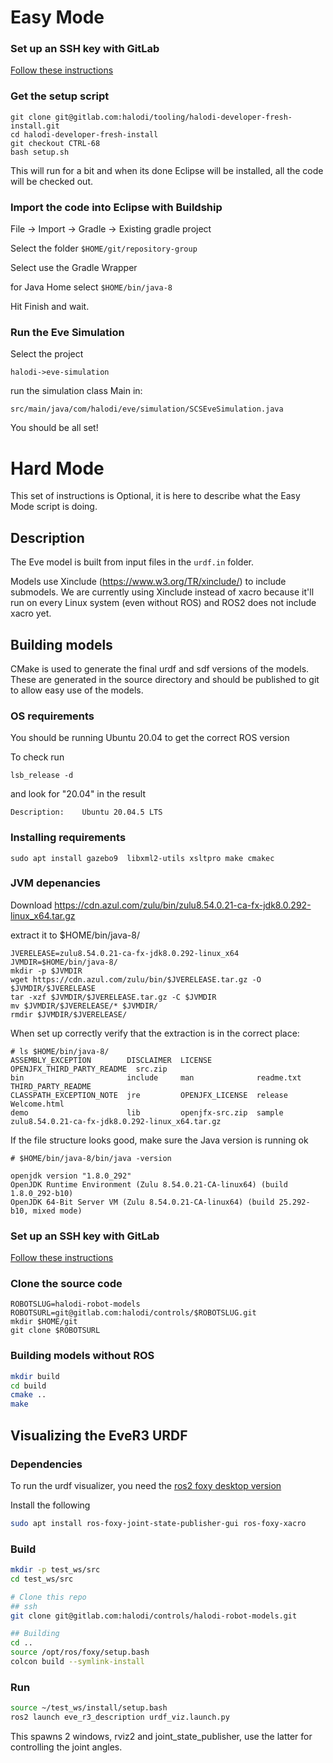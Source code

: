 # Easy Mode

### Set up an SSH key with GitLab

[Follow these instructions](https://docs.gitlab.com/ee/ssh/)

### Get the setup script

```
git clone git@gitlab.com:halodi/tooling/halodi-developer-fresh-install.git
cd halodi-developer-fresh-install
git checkout CTRL-68 
bash setup.sh
```

This will run for a bit and when its done Eclipse will be installed, all the code will be checked out.

### Import the code into Eclipse with Buildship

File -> Import -> Gradle -> Existing gradle project

Select the folder `$HOME/git/repository-group`

Select use the Gradle Wrapper

for Java Home select `$HOME/bin/java-8`

Hit Finish and wait.

### Run the Eve Simulation

Select the project 

```
halodi->eve-simulation
```

run the simulation class Main in:

```
src/main/java/com/halodi/eve/simulation/SCSEveSimulation.java
```

You should be all set!

# Hard Mode

This set of instructions is Optional, it is here to describe what the Easy Mode script is doing. 

## Description

The Eve model is built from input files in the ```urdf.in``` folder. 

Models use Xinclude (https://www.w3.org/TR/xinclude/) to include submodels. We are currently using Xinclude instead of xacro because it'll run on every Linux system (even without ROS) and ROS2 does not include xacro yet.

## Building models

CMake is used to generate the final urdf and sdf versions of the models. These are generated in the source directory and should be published to git to allow easy use of the models.

### OS requirements 

You should be running Ubuntu 20.04 to get the correct ROS version

To check run

```
lsb_release -d
```

and look for "20.04" in the result

```
Description:	Ubuntu 20.04.5 LTS
````


### Installing requirements

```
sudo apt install gazebo9  libxml2-utils xsltpro make cmakec
```

### JVM depenancies

Download https://cdn.azul.com/zulu/bin/zulu8.54.0.21-ca-fx-jdk8.0.292-linux_x64.tar.gz 

extract it to $HOME/bin/java-8/

```
JVERELEASE=zulu8.54.0.21-ca-fx-jdk8.0.292-linux_x64
JVMDIR=$HOME/bin/java-8/
mkdir -p $JVMDIR
wget https://cdn.azul.com/zulu/bin/$JVERELEASE.tar.gz -O $JVMDIR/$JVERELEASE
tar -xzf $JVMDIR/$JVERELEASE.tar.gz -C $JVMDIR
mv $JVMDIR/$JVERELEASE/* $JVMDIR/
rmdir $JVMDIR/$JVERELEASE/

```

When set up correctly verify that the extraction is in the correct place:

```
# ls $HOME/bin/java-8/
ASSEMBLY_EXCEPTION        DISCLAIMER  LICENSE          OPENJFX_THIRD_PARTY_README  src.zip
bin                       include     man              readme.txt                  THIRD_PARTY_README
CLASSPATH_EXCEPTION_NOTE  jre         OPENJFX_LICENSE  release                     Welcome.html
demo                      lib         openjfx-src.zip  sample                      zulu8.54.0.21-ca-fx-jdk8.0.292-linux_x64.tar.gz

```
If the file structure looks good, make sure the Java version is running ok

```
# $HOME/bin/java-8/bin/java -version

openjdk version "1.8.0_292"
OpenJDK Runtime Environment (Zulu 8.54.0.21-CA-linux64) (build 1.8.0_292-b10)
OpenJDK 64-Bit Server VM (Zulu 8.54.0.21-CA-linux64) (build 25.292-b10, mixed mode)

```

### Set up an SSH key with GitLab

[Follow these instructions](https://docs.gitlab.com/ee/ssh/)

### Clone the source code

```
ROBOTSLUG=halodi-robot-models
ROBOTSURL=git@gitlab.com:halodi/controls/$ROBOTSLUG.git
mkdir $HOME/git
git clone $ROBOTSURL
```
### Building models without ROS

```bash
mkdir build
cd build
cmake ..
make
```

## Visualizing the EveR3 URDF

### Dependencies

To run the urdf visualizer, you need the [ros2 foxy desktop version](https://docs.ros.org/en/foxy/Installation/Ubuntu-Install-Debians.html)

Install the following

```bash
sudo apt install ros-foxy-joint-state-publisher-gui ros-foxy-xacro
```

### Build

```bash
mkdir -p test_ws/src
cd test_ws/src

# Clone this repo
## ssh
git clone git@gitlab.com:halodi/controls/halodi-robot-models.git

## Building
cd ..
source /opt/ros/foxy/setup.bash
colcon build --symlink-install
```

### Run

```bash
source ~/test_ws/install/setup.bash
ros2 launch eve_r3_description urdf_viz.launch.py
```

This spawns 2 windows, rviz2 and joint_state_publisher, use the latter for controlling the joint angles.
